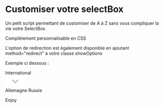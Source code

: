 # Customiser votre selectBox
 
Un petit script permettant de customiser de A à Z sans vous compliquer la vie votre SelectBox.

Complètement personnalisable en CSS

L'option de redirection est également disponible en ajoutant method="redirect" à votre classe showOptions

Exemple ci dessous :

<div class="boxInput SelectBox">
	<input type="hidden" value="" name="exemple" value="" />
	<div class="inputText">International</div>
	<div class="button"><img src="button_arrow_bottom.jpg"></div>
	<div method="redirect" class="showOptions">
		<span value="/de/">Allemagne</span>
		<span value="/ru/">Russie</span>
	</div>
</div>

Enjoy
